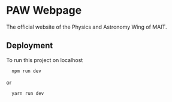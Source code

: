 # PAW Webpage

The official website of the Physics and Astronomy Wing of MAIT.




## Deployment

To run this project on localhost

```bash
  npm run dev
```
or
```bash
  yarn run dev
```

